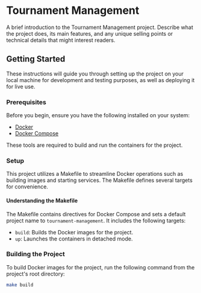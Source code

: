 # Tournament Management

A brief introduction to the Tournament Management project. Describe what the project does, its main features, and any unique selling points or technical details that might interest readers.

## Getting Started

These instructions will guide you through setting up the project on your local machine for development and testing purposes, as well as deploying it for live use.

### Prerequisites

Before you begin, ensure you have the following installed on your system:

- [Docker](https://www.docker.com/get-started)
- [Docker Compose](https://docs.docker.com/compose/install/)

These tools are required to build and run the containers for the project.

### Setup

This project utilizes a Makefile to streamline Docker operations such as building images and starting services. The Makefile defines several targets for convenience.

#### Understanding the Makefile

The Makefile contains directives for Docker Compose and sets a default project name to `tournament-management`. It includes the following targets:

- `build`: Builds the Docker images for the project.
- `up`: Launches the containers in detached mode.

### Building the Project

To build Docker images for the project, run the following command from the project's root directory:

```bash
make build
